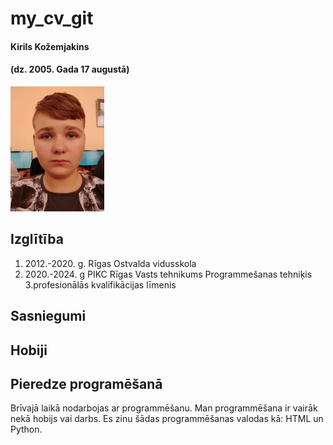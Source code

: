 # my_cv_git
#### Kirils Kožemjakins
#### (dz. 2005. Gada 17 augustā)
![sv foto](https://github.com/kkozemjakins/my_cv_git/blob/main/foto_cv.png)


## Izglītība
1. 2012.-2020. g. Rīgas Ostvalda vidusskola
2. 2020.-2024. g PIKC Rīgas Vasts tehnikums Programmešanas tehniķis 3.profesionālās kvalifikācijas līmenis



## Sasniegumi


## Hobiji


## Pieredze programēšanā
Brīvajā laikā nodarbojas ar programmēšanu. Man programmēšana ir vairāk nekā hobijs vai darbs.
Es zinu šādas programmēšanas valodas kā: HTML un Python.
